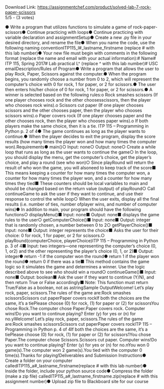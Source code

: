 Download Link: https://assignmentchef.com/product/solved-lab-7-rock-paper-scissors
<br>
5/5 - (3 votes)

● Write a program that utilizes functions to simulate a game of rock-paper-scissors● Continue practicing with loops● Continue practicing with variable declaration and assignmentSetup● Create a new .py file in your desired directory, and rename the file● When you name the code, use the following naming conventionITP115_l#_lastname_firstname (replace # with this lab number)● Your new file must begin with comments in the following format (replace the name and email with your actual information):# Name# ITP 115, Spring 2017# Lab practical L^ (replace ^ with this lab number)# USC emailDescription/Rules of Program● Write a program that allows the user to play Rock, Paper, Scissors against the computer.● When the program begins, you randomly choose a number from 0 to 2, which will represent the computer’s choice with 0 for rock, 1 for paper, or 2 for scissors.● The user then enters his/her choice of 0 for rock, 1 for paper, or 2 for scissors.● A winner is selected based on the following rules:o Rock smashes scissors (If one player chooses rock and the other choosesscissors, then the player who chooses rock wins).o Scissors cut paper (If one player chooses scissors and the other chooses paper, then the player who chooses scissors wins).o Paper covers rock (If one player chooses paper and the other chooses rock, then the player who chooses paper wins).o If both players make the same choice, then it is a tie. ITP 115 – Programming in Python p. 2 of 4● The game continues as long as the player wants to continue.● When the player decides to exit the program, display the score results (how many times the player won and how many times the computer won).Requirements● main()○ Input: none○ Output: none○ Create a while loop that runs as long as the user wants to continue the game○ In the loop, you should display the menu, get the computer’s choice, get the player’s choice, and play a round (see who won)○ Since playRound will return the result of who won the game, you will alsoneed to keep track of the score■ This means keeping a counter for how many times the computer won, a counter for how many times the player won, and a counter for how many times they tied■ These counters should be local variables to main and should be changed based on the return value (output) of playRound○ Call continueGame to ask the user if they want to continue, and use their response to control the while loop○ When the user exits, display all the final results (i.e. number of ties, number ofplayer wins, and number of computer wins)● In addition to main, your program should have the following functions○ displayMenu()■ Input: none■ Output: none■ displays the game rules to the user○ getComputerChoice()■ Input: none■ Output: integer that is randomly chosen, a number between 0 to 2○ getPlayerChoice()■ Input: none■ Output: integer represents the choice■ Asks the user for their choice: 0 for rock, 1 for paper, or 2 for scissors.○ playRound(computerChoice, playerChoice)ITP 115 – Programming in Python p. 3 of 4■ Input: two integers—one representing the computer’s choice (0, 1, or2) and the other representing the player’s choice (0, 1, or 2)■ Output: integer● return -1 if the computer won the round● return 1 if the player won the round● return 0 if there was a tie■ This method contains the game logic so it simulates the game and determines a winner. Use the logic described above to see who should win a round○ continueGame()■ Input: none■ Output: boolean■ Ask the user if they want to continue (Y/N), and then return True or False accordingly■ Note: This function must return True/False as a boolean, not as astringSample OutputWelcome! Let’s play rock, paper, scissors.The rules of the game are:Rock smashes scissorsScissors cut paperPaper covers rockIf both the choices are the same, it’s a tiePlease choose (0) for rock, (1) for paper or (2) for scissorsYou chose Rock.The computer chose Paper.Paper covers rock. Computer wins!Do you want to continue playing? Enter (y) for yes or (n) for no.yWelcome! Let’s play rock, paper, scissors.The rules of the game are:Rock smashes scissorsScissors cut paperPaper covers rockITP 115 – Programming in Python p. 4 of 4If both the choices are the same, it’s a tiePlease choose (0) for rock, (1) for paper or (2) for scissors1You chose Paper.The computer chose Scissors.Scissors cut paper. Computer wins!Do you want to continue playing? Enter (y) for yes or (n) for no.nYou won 0 game(s).The computer won 2 game(s).You tied with the computer 0 time(s).Thanks for playing!Deliverables and Submission Instructions● Create a folder on your computer calledITP115_a#_lastname_firstname(replace # with this lab number)● Inside the folder, include your python source code● Compress the folder (make a zip file) calledITP115_a#_lastname_firstname.zip(replace # with this assignment number)● Upload zip file to Blackboard site for our course

